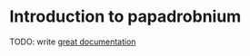 # Introduction to papadrobnium

TODO: write [great documentation](http://jacobian.org/writing/what-to-write/)

